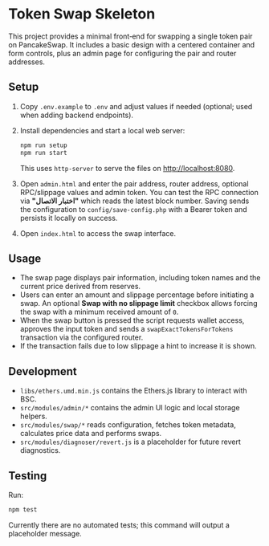 # Token Swap Skeleton

This project provides a minimal front‑end for swapping a single token pair on PancakeSwap. It includes a basic design with a centered container and form controls, plus an admin page for configuring the pair and router addresses.

## Setup

1. Copy `.env.example` to `.env` and adjust values if needed (optional; used when adding backend endpoints).
2. Install dependencies and start a local web server:

   ```bash
   npm run setup
   npm run start
   ```

   This uses `http-server` to serve the files on <http://localhost:8080>.
3. Open `admin.html` and enter the pair address, router address, optional RPC/slippage values and admin token. You can test the RPC connection via **"اختبار الاتصال"** which reads the latest block number. Saving sends the configuration to `config/save-config.php` with a Bearer token and persists it locally on success.
4. Open `index.html` to access the swap interface.

## Usage

- The swap page displays pair information, including token names and the current price derived from reserves.
- Users can enter an amount and slippage percentage before initiating a swap. An optional **Swap with no slippage limit** checkbox allows forcing the swap with a minimum received amount of `0`.
- When the swap button is pressed the script requests wallet access, approves the input token and sends a `swapExactTokensForTokens` transaction via the configured router.
- If the transaction fails due to low slippage a hint to increase it is shown.

## Development

- `libs/ethers.umd.min.js` contains the Ethers.js library to interact with BSC.
- `src/modules/admin/*` contains the admin UI logic and local storage helpers.
- `src/modules/swap/*` reads configuration, fetches token metadata, calculates price data and performs swaps.
- `src/modules/diagnoser/revert.js` is a placeholder for future revert diagnostics.

## Testing

Run:

```bash
npm test
```

Currently there are no automated tests; this command will output a placeholder message.
